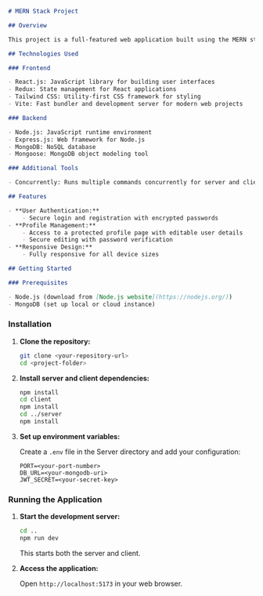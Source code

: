 ```markdown
# MERN Stack Project

## Overview

This project is a full-featured web application built using the MERN stack (MongoDB, Express, React, Node.js). It offers a secure and responsive platform for user authentication and profile management.

## Technologies Used

### Frontend

- React.js: JavaScript library for building user interfaces
- Redux: State management for React applications
- Tailwind CSS: Utility-first CSS framework for styling
- Vite: Fast bundler and development server for modern web projects

### Backend

- Node.js: JavaScript runtime environment
- Express.js: Web framework for Node.js
- MongoDB: NoSQL database
- Mongoose: MongoDB object modeling tool

### Additional Tools

- Concurrently: Runs multiple commands concurrently for server and client

## Features

- **User Authentication:**
    - Secure login and registration with encrypted passwords
- **Profile Management:**
    - Access to a protected profile page with editable user details
    - Secure editing with password verification
- **Responsive Design:**
    - Fully responsive for all device sizes

## Getting Started

### Prerequisites

- Node.js (download from [Node.js website](https://nodejs.org/))
- MongoDB (set up local or cloud instance)
```
### Installation

1. **Clone the repository:**

   ```bash
   git clone <your-repository-url>
   cd <project-folder>
   ```

2. **Install server and client dependencies:**

   ```bash
   npm install
   cd client
   npm install
   cd ../server
   npm install
   ```

3. **Set up environment variables:**

   Create a `.env` file in the Server directory and add your configuration:

   ```env
   PORT=<your-port-number>
   DB_URL=<your-mongodb-uri>
   JWT_SECRET=<your-secret-key>
   ```

### Running the Application

1. **Start the development server:**

   ```bash
   cd ..
   npm run dev
   ```

   This starts both the server and client.

2. **Access the application:**

   Open `http://localhost:5173` in your web browser.
